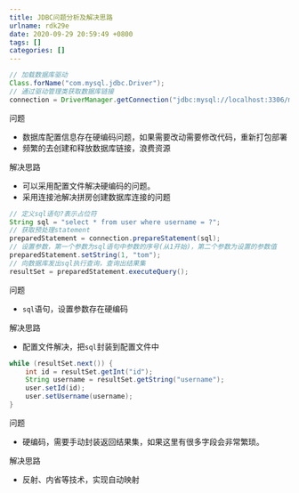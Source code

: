 ```yaml
---
title: JDBC问题分析及解决思路
urlname: rdk29e
date: 2020-09-29 20:59:49 +0800
tags: []
categories: []
---
```


```java
// 加载数据库驱动
Class.forName("com.mysql.jdbc.Driver");
// 通过驱动管理类获取数据库链接
connection = DriverManager.getConnection("jdbc:mysql://localhost:3306/mybatis? characterEncoding=utf-8", "root", "root");
```

问题

- 数据库配置信息存在硬编码问题，如果需要改动需要修改代码，重新打包部署
- 频繁的去创建和释放数据库链接，浪费资源

解决思路

- 可以采用配置文件解决硬编码的问题。
- 采用连接池解决拼房创建数据库连接的问题

```java
// 定义sql语句?表示占位符
String sql = "select * from user where username = ?";
// 获取预处理statement
preparedStatement = connection.prepareStatement(sql);
// 设置参数，第一个参数为sql语句中参数的序号(从1开始)，第二个参数为设置的参数值
preparedStatement.setString(1, "tom");
// 向数据库发出sql执行查询，查询出结果集
resultSet = preparedStatement.executeQuery();
```

问题

- `sql`语句，设置参数存在硬编码

解决思路

- 配置文件解决，把`sql`封装到配置文件中

```java
while (resultSet.next()) {
	int id = resultSet.getInt("id");
	String username = resultSet.getString("username");
	user.setId(id);
	user.setUsername(username);
}
```

问题

- 硬编码，需要手动封装返回结果集，如果这里有很多字段会非常繁琐。

解决思路

- 反射、内省等技术，实现自动映射
